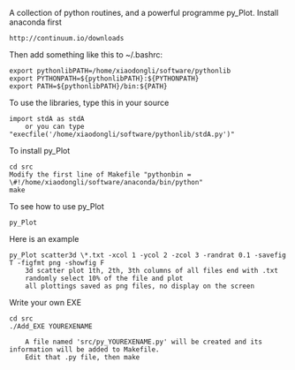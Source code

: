 
A collection of python routines, and a powerful programme py_Plot.
Install anaconda first

	http://continuum.io/downloads

Then add something like this to ~/.bashrc:

	export pythonlibPATH=/home/xiaodongli/software/pythonlib
	export PYTHONPATH=${pythonlibPATH}:${PYTHONPATH}
	export PATH=${pythonlibPATH}/bin:${PATH}

To use the libraries, type this in your source

	import stdA as stdA
		or you can type "execfile('/home/xiaodongli/software/pythonlib/stdA.py')"

To install py_Plot
	
	cd src
	Modify the first line of Makefile "pythonbin = \#!/home/xiaodongli/software/anaconda/bin/python"
	make

To see how to use py_Plot

	py_Plot

Here is an example
	
	py_Plot scatter3d \*.txt -xcol 1 -ycol 2 -zcol 3 -randrat 0.1 -savefig T -figfmt png -showfig F 
		3d scatter plot 1th, 2th, 3th columns of all files end with .txt
		randomly select 10% of the file and plot
		all plottings saved as png files, no display on the screen


Write your own EXE

	cd src
	./Add_EXE YOUREXENAME

		A file named 'src/py_YOUREXENAME.py' will be created and its information will be added to Makefile.
		Edit that .py file, then make
